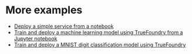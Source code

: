 # More examples

- [Deploy a simple service from a notebook](./notebook-quickstart.md)
- [Train and deploy a machine learning model using TrueFoundry from a Jupyter notebook](https://github.com/truefoundry/truefoundry-examples/blob/main/iris-flower-classification-pytorch/train.ipynb)
- [Train and deploy a MNIST digit classification model using TrueFoundry](https://github.com/truefoundry/truefoundry-examples/tree/main/mnist-classification-keras) 
